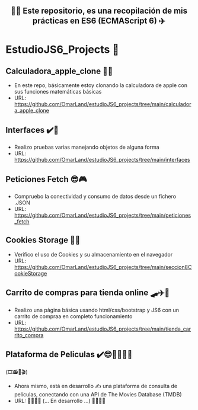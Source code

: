 ### 
<h2 align="center">
👨‍💻 Este repositorio, es una recopilación de mis prácticas en ES6 (ECMAScript 6) ✈️
</h2>


# EstudioJS6_Projects 👻
## Calculadora_apple_clone 🧑‍🎓

- En este repo, básicamente estoy clonando la calculadora de apple con sus funciones matemáticas básicas
- URL: https://github.com/OmarLand/estudioJS6_projects/tree/main/calculadora_apple_clone

## Interfaces ✔️🚀

- Realizo pruebas varias manejando objetos de alguna forma
- URL: https://github.com/OmarLand/estudioJS6_projects/tree/main/interfaces

## Peticiones Fetch 😎🎮

- Compruebo la conectividad y consumo de datos desde un fichero .JSON
- URL: https://github.com/OmarLand/estudioJS6_projects/tree/main/peticiones_fetch

## Cookies Storage 🤯👀

- Verifico el uso de Cookies y su almacenamiento en el navegador
- URL: https://github.com/OmarLand/estudioJS6_projects/tree/main/seccion8CookieStorage

## Carrito de compras para tienda online 🛹✈️🚀

- Realizo una pàgina básica usando html/css/bootstrap y JS6 con un carrito de compraa en completo funcionamiento
- URL: https://github.com/OmarLand/estudioJS6_projects/tree/main/tienda_carrito_compra

## Plataforma de Peliculas ✔️😎👨‍💻🏋️‍♂️
(🎞️📻🎥🎬)
- Ahora mismo, está en desarrollo ✍️ una plataforma de consulta de películas, conectando con una API de The Movies Database (TMDB)
- URL: 🚧👷‍♂️👷 (... En desarrollo ...) 👷👷‍♂️🚧